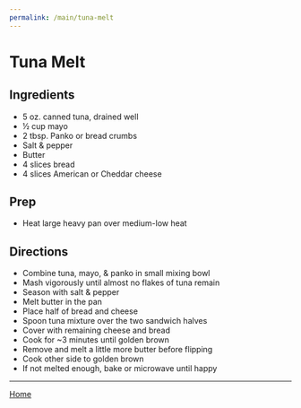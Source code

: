 ```yaml
---
permalink: /main/tuna-melt
---
```

# Tuna Melt

## Ingredients

- 5 oz. canned tuna, drained well
- ½ cup mayo
- 2 tbsp. Panko or bread crumbs
- Salt & pepper
- Butter
- 4 slices bread
- 4 slices American or Cheddar cheese

## Prep

- Heat large heavy pan over medium-low heat

## Directions

- Combine tuna, mayo, & panko in small mixing bowl
- Mash vigorously until almost no flakes of tuna remain
- Season with salt & pepper
- Melt butter in the pan
- Place half of bread and cheese
- Spoon tuna mixture over the two sandwich halves
- Cover with remaining cheese and bread
- Cook for ~3 minutes until golden brown
- Remove and melt a little more butter before flipping
- Cook other side to golden brown
- If not melted enough, bake or microwave until happy

---

[Home](https://thomasjbarrett82.github.io)
